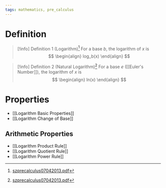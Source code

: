 ```yaml
---
tags: mathematics, pre_calculus
---
```


# Definition

> [!info] Definition 1 (Logarithm)[^1]
> For a base $b$, the logarithm of $x$ is
> $$
> \begin{align}
> log_b(x)
> \end{align}
> $$

> [!info] Definition 2 (Natural Logarithm)[^1]
> For a base $e$ ([[Euler's Number]]), the logarithm of $x$ is
> $$
> \begin{align}
> ln(x)
> \end{align}
> $$

# Properties
- [[Logarithm Basic Properties]]
- [[Logarithm Change of Base]]

## Arithmetic Properties
- [[Logarithm Product Rule]]
- [[Logarithm Quotient Rule]]
- [[Logarithm Power Rule]]

[^1]: [szprecalculus07042013.pdf](zotero://open-pdf/library/items/J3667KH4?page=434)